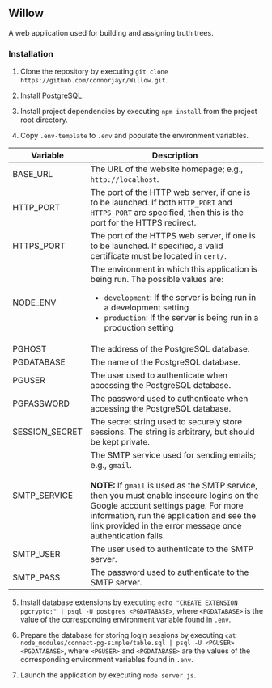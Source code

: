 Willow
------
A web application used for building and assigning truth trees.

### Installation

1. Clone the repository by executing `git clone https://github.com/connorjayr/Willow.git`.

2. Install [PostgreSQL](https://www.postgresql.org/).

3. Install project dependencies by executing `npm install` from the project root directory.

4. Copy `.env-template` to `.env` and populate the environment variables.
<table>
  <thead>
    <tr>
      <th>Variable</th>
      <th>Description</th>
    </tr>
  </thead>
  <tbody>
    <tr>
      <td>BASE_URL</td>
      <td>The URL of the website homepage; e.g., <code>http://localhost</code>.</td>
    </tr>
    <tr>
      <td>HTTP_PORT</td>
      <td>The port of the HTTP web server, if one is to be launched. If both <code>HTTP_PORT</code> and <code>HTTPS_PORT</code> are specified, then this is the port for the HTTPS redirect.
    </tr>
    <tr>
      <td>HTTPS_PORT</td>
      <td>The port of the HTTPS web server, if one is to be launched. If specified, a valid certificate must be located in <code>cert/</code>.
    </tr>
    <tr>
      <td>NODE_ENV</td>
      <td>
        The environment in which this application is being run.
        The possible values are:
        <ul>
          <li><code>development</code>: If the server is being run in a development setting</li>
          <li><code>production</code>: If the server is being run in a production setting</li>
        </ul>
    </tr>
    <tr>
      <td>PGHOST</td>
      <td>The address of the PostgreSQL database.</td>
    </tr>
    <tr>
      <td>PGDATABASE</td>
      <td>The name of the PostgreSQL database.</td>
    </tr>
    <tr>
      <td>PGUSER</td>
      <td>The user used to authenticate when accessing the PostgreSQL database.</td>
    </tr>
    <tr>
      <td>PGPASSWORD</td>
      <td>The password used to authenticate when accessing the PostgreSQL database.</td>
    </tr>
    <tr>
      <td>SESSION_SECRET</td>
      <td>The secret string used to securely store sessions. The string is arbitrary, but should be kept private.</td>
    </tr>
    <tr>
      <td>SMTP_SERVICE</td>
      <td>
        The SMTP service used for sending emails; e.g., <code>gmail</code>.
        <br>
        <br>
        <strong>NOTE:</strong> If <code>gmail</code> is used as the SMTP service, then you must enable insecure logins on the Google account settings page. 
        For more information, run the application and see the link provided in the error message once authentication fails.
      </td>
    </tr>
    <tr>
      <td>SMTP_USER</td>
      <td>The user used to authenticate to the SMTP server.</td>
    </tr>
    <tr>
      <td>SMTP_PASS</td>
      <td>The password used to authenticate to the SMTP server.</td>
    </tr>
  </tbody>
</table>

5. Install database extensions by executing `echo "CREATE EXTENSION pgcrypto;" | psql -U postgres <PGDATABASE>`, where `<PGDATABASE>` is the value of the corresponding environment variable found in `.env`.

6. Prepare the database for storing login sessions by executing `cat node_modules/connect-pg-simple/table.sql | psql -U <PGUSER> <PGDATABASE>`, where `<PGUSER>` and `<PGDATABASE>` are the values of the corresponding environment variables found in `.env`.

7. Launch the application by executing `node server.js`.